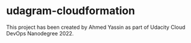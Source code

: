 # udagram-cloudformation
This project has been created by Ahmed Yassin as part of Udacity Cloud DevOps Nanodegree 2022. 
